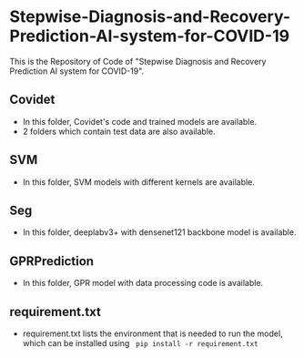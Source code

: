 # Stepwise-Diagnosis-and-Recovery-Prediction-AI-system-for-COVID-19
This is the Repository of Code of "Stepwise Diagnosis and Recovery Prediction AI system for COVID-19".

## Covidet
* In this folder, Covidet's code and trained models are available.
* 2 folders which contain test data are also available.
## SVM
* In this folder, SVM models with different kernels are available. 

## Seg
* In this folder, deeplabv3+ with densenet121 backbone model is available.

## GPRPrediction
* In this folder, GPR model with data processing code is available.

## requirement.txt
* requirement.txt lists the environment that is needed to run the model, which can be installed using ``` pip install -r requirement.txt```
